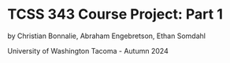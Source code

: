 # TCSS 343 Course Project: Part 1
by Christian Bonnalie, Abraham Engebretson, Ethan Somdahl

University of Washington Tacoma - Autumn 2024
